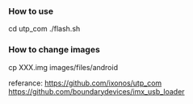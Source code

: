 ### How to use
cd utp_com
./flash.sh

### How to change images
cp XXX.img images/files/android

referance:
<https://github.com/ixonos/utp_com>
<https://github.com/boundarydevices/imx_usb_loader>

